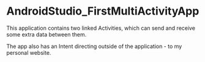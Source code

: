 # AndroidStudio_FirstMultiActivityApp

This application contains two linked Activities, which can send and receive some extra data between them.

The app also has an Intent directing outside of the application - to my personal website.
